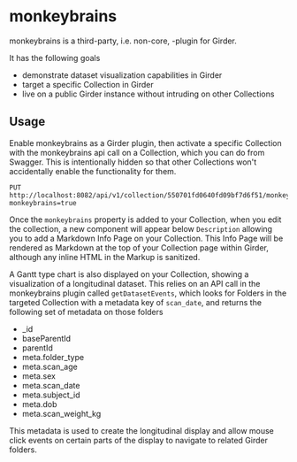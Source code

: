monkeybrains
============

monkeybrains is a third-party, i.e. non-core, -plugin for Girder.

It has the following goals

  * demonstrate dataset visualization capabilities in Girder
  * target a specific Collection in Girder
  * live on a public Girder instance without intruding on other Collections

## Usage

Enable monkeybrains as a Girder plugin, then activate a specific Collection with the monkeybrains api call on a Collection, which you can do from Swagger.  This is intentionally hidden so that other Collections won't accidentally enable the functionality for them.

    PUT
    http://localhost:8082/api/v1/collection/550701fd0640fd09bf7d6f51/monkeybrains?monkeybrains=true

Once the `monkeybrains` property is added to your Collection, when you edit the collection, a new component will appear below `Description` allowing you to add a Markdown Info Page on your Collection.  This Info Page will be rendered as Markdown at the top of your Collection page within Girder, although any inline HTML in the Markup is sanitized.   

A Gantt type chart is also displayed on your Collection, showing a visualization of a longitudinal dataset.  This relies on an API call in the monkeybrains plugin called `getDatasetEvents`, which looks for Folders in the targeted Collection with a metadata key of `scan_date`, and returns the following set of metadata on those folders

  * _id
  * baseParentId
  * parentId
  * meta.folder_type
  * meta.scan_age
  * meta.sex
  * meta.scan_date
  * meta.subject_id
  * meta.dob
  * meta.scan_weight_kg

This metadata is used to create the longitudinal display and allow mouse click events on certain parts of the display to navigate to related Girder folders.
